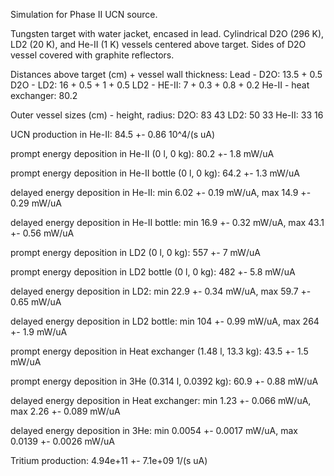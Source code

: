 Simulation for Phase II UCN source.

Tungsten target with water jacket, encased in lead.
Cylindrical D2O (296 K), LD2 (20 K), and He-II (1 K) vessels centered above target.
Sides of D2O vessel covered with graphite reflectors.

Distances above target (cm) + vessel wall thickness:
Lead - D2O: 13.5 + 0.5
D2O - LD2: 16 + 0.5 + 1 + 0.5
LD2 - HE-II: 7 + 0.3 + 0.8 + 0.2
He-II - heat exchanger: 80.2

Outer vessel sizes (cm) - height, radius:
D2O: 83 43
LD2: 50 33
He-II: 33 16

UCN production in He-II:
84.5 +- 0.86 10^4/(s uA)

prompt energy deposition in He-II (0 l, 0 kg):
80.2 +- 1.8 mW/uA

prompt energy deposition in He-II bottle (0 l, 0 kg):
64.2 +- 1.3 mW/uA

delayed energy deposition in He-II:
min 6.02 +- 0.19 mW/uA, max 14.9 +- 0.29 mW/uA

delayed energy deposition in He-II bottle:
min 16.9 +- 0.32 mW/uA, max 43.1 +- 0.56 mW/uA

prompt energy deposition in LD2 (0 l, 0 kg):
557 +- 7 mW/uA

prompt energy deposition in LD2 bottle (0 l, 0 kg):
482 +- 5.8 mW/uA

delayed energy deposition in LD2:
min 22.9 +- 0.34 mW/uA, max 59.7 +- 0.65 mW/uA

delayed energy deposition in LD2 bottle:
min 104 +- 0.99 mW/uA, max 264 +- 1.9 mW/uA

prompt energy deposition in Heat exchanger (1.48 l, 13.3 kg):
43.5 +- 1.5 mW/uA

prompt energy deposition in 3He (0.314 l, 0.0392 kg):
60.9 +- 0.88 mW/uA

delayed energy deposition in Heat exchanger:
min 1.23 +- 0.066 mW/uA, max 2.26 +- 0.089 mW/uA

delayed energy deposition in 3He:
min 0.0054 +- 0.0017 mW/uA, max 0.0139 +- 0.0026 mW/uA

Tritium production:
4.94e+11 +- 7.1e+09 1/(s uA)

